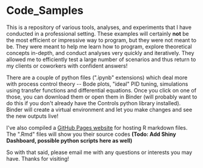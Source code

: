 # Code_Samples
This is a repository of various tools, analyses, and experiments that I have conducted in a professional setting. These examples will certainly **not** be the most efficient or impressive way to program, but they were not meant to be. They were meant to help me learn how to program, explore theoretical concepts in-depth, and conduct analyses very quickly and iteratively. They allowed me to efficiently test a large number of scenarios and thus return to my clients or coworkers with confident answers!

There are a couple of python files (".ipynb" extensions) which deal more with process control theory -- Bode plots, "ideal" PID tuning, simulations using transfer functions and differential equations. Once you click on one of those, you can download them or open them in Binder (will probably want to do this if you don't already have the Controls python library installed). Binder will create a virtual environment and let you make changes and see the new outputs live!

I've also compiled a [GitHub Pages website](https://github.com/cmh-sample/Code_Samples) for hosting R markdown files. The ".Rmd" files will show you their source codes  **(Todo: Add Shiny Dashboard, possible python scripts here as well)**

So with that said, please email me with any questions or interests you may have. Thanks for visiting!
